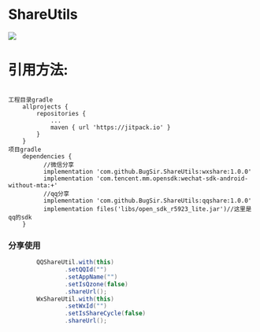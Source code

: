 # ShareUtils
[![](https://jitpack.io/v/BugSir/ShareUtils.svg)](https://jitpack.io/#BugSir/ShareUtils)
# 引用方法:<br/>
<pre><code>
工程目录gradle
	allprojects {
		repositories {
			...
			maven { url 'https://jitpack.io' }
		}
	}
项目gradle
	dependencies {
          //微信分享
          implementation 'com.github.BugSir.ShareUtils:wxshare:1.0.0'
          implementation 'com.tencent.mm.opensdk:wechat-sdk-android-without-mta:+'
          //qq分享
          implementation 'com.github.BugSir.ShareUtils:qqshare:1.0.0'
          implementation files('libs/open_sdk_r5923_lite.jar')//这里是qq的sdk
	}
</code></pre>
### 分享使用
```java
        QQShareUtil.with(this)
                .setQQId("")
                .setAppName("")
                .setIsQzone(false)
                .shareUrl();
        WxShareUtil.with(this)
                .setWxId("")
                .setIsShareCycle(false)
                .shareUrl();
```
